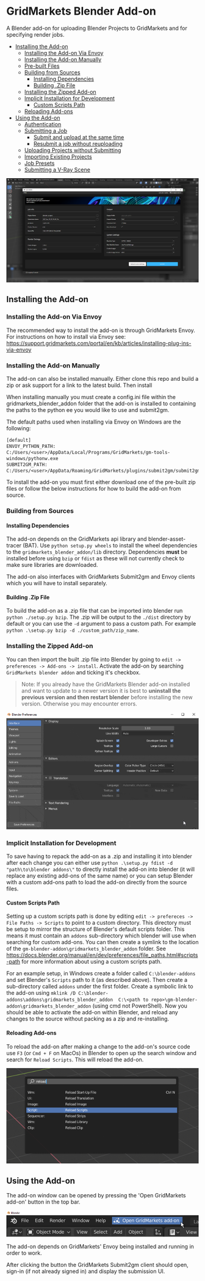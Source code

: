 # GridMarkets Blender Add-on
A Blender add-on for uploading Blender Projects to GridMarkets and for specifying render jobs.

- [Installing the Add-on](#installing-the-add-on)
  - [Installing the Add-on Via Envoy](#installing-the-add-on-via-envoy)
  - [Installing the Add-on Manually](#installing-the-add-on-manually)
  - [Pre-built Files](#pre-built-files)
  - [Building from Sources](#building-from-sources)
    - [Installing Dependencies](#installing-dependencies)
    - [Building .Zip File](#building-zip-file)
  - [Installing the Zipped Add-on](#installing-the-zipped-add-on)
  - [Implicit Installation for Development](#implicit-installation-for-development)
    - [Custom Scripts Path](#custom-scripts-path)
  - [Reloading Add-ons](#reloading-add-ons)
- [Using the Add-on](#using-the-add-on)
  - [Authentication](#authentication)
  - [Submitting a Job](#submitting-a-job)
    - [Submit and upload at the same time](#submit-and-upload-at-the-same-time)
    - [Resubmit a job without reuploading](#resubmit-a-job-without-reuploading)
  - [Uploading Projects without Submitting](#uploading-projects-without-submitting)
  - [Importing Existing Projects](#importing-existing-projects)
  - [Job Presets](#job-presets)
  - [Submitting a V-Ray Scene](#submitting-a-v-ray-scene)

![image showing a preview of the add-on](static/floating_window.png)

## Installing the Add-on
### Installing the Add-on Via Envoy
The recommended way to install the add-on is through GridMarkets Envoy. For instructions on how to install via Envoy 
see: https://support.gridmarkets.com/portal/en/kb/articles/installing-plug-ins-via-envoy

### Installing the Add-on Manually
The add-on can also be installed manually. Either clone this repo and build a zip or ask support for a link to the 
latest build. Then install  

When installing manually you must create a config.ini file within the gridmarkets_blender_addon folder that the add-on
is installed to containing the paths to the python ee you would like to use and submit2gm.

The default paths used when installing via Envoy on Windows are the following:
```
[default]
ENVOY_PYTHON_PATH: C:/Users/<user>/AppData/Local/Programs/GridMarkets/gm-tools-windows/pythonw.exe
SUBMIT2GM_PATH: C:/Users/<user>/AppData/Roaming/GridMarkets/plugins/submit2gm/submit2gm.pyw
```

To install the add-on you must first either download one of the pre-built zip files or follow the below instructions for
how to build the add-on from source.

### Building from Sources

#### Installing Dependencies
The add-on depends on the GridMarkets api library and blender-asset-tracer (BAT). Use `python setup.py wheels` to 
install the wheel dependencies to the `gridmarkets_blender_addon/lib` directory. Dependencies **must** be installed 
before using `bzip` or `fdist` as these will not currently check to make sure libraries are downloaded.

The add-on also interfaces with GridMarkets Submit2gm and Envoy clients which you will have to install separately.

#### Building .Zip File
To build the add-on as a .zip file that can be imported into blender run `python ./setup.py bzip`. The .zip will be 
output to the `./dist` directory by default or you can use the `-d` argument to pass a custom path. For example
`python .\setup.py bzip -d ./custom_path/zip_name`.

### Installing the Zipped Add-on
You can then import the built .zip file into Blender by going to `edit -> preferences -> Add-ons -> install`. Activate the 
add-on by searching `GridMarkets blender addon` and ticking it's checkbox.

>
>Note: If you already have the GridMarkets Blender add-on installed and want to update to a newer version it is best to 
**uninstall the previous version and then restart blender** before installing the new version. Otherwise you may 
encounter errors.

![gif showing how to install add-ons inside Blender](static/blender_addon_install_walkthrough.gif)

### Implicit Installation for Development
To save having to repack the add-on as a .zip and installing it into blender after each change you can either use 
`python .\setup.py fdist -d "path\to\blender addons\"` to directly install the add-on into blender (it will replace any 
existing add-ons of the same name) or you can setup Blender with a custom add-ons path to load the add-on directly from
the source files.

#### Custom Scripts Path
Setting up a custom scripts path is done by editing `edit -> prefereces -> File Paths -> Scripts` to point to a custom 
directory. This directory must be setup to mirror the structure of Blender's default scripts folder. This means it must 
contain an `addons` sub-directory which blender will use when searching for custom add-ons. You can then create a 
symlink to the location of the `gm-blender-addon\gridmarkets_blender_addon` folder. See 
https://docs.blender.org/manual/en/dev/preferences/file_paths.html#scripts-path for more information about using a 
custom scripts path.

For an example setup, in Windows create a folder called `C:\blender-addons` and set Blender's `Scripts` path to it (as 
described above). Then create a sub-directory called `addons` under the first folder. Create a symbolic link to the 
add-on using `mklink /D C:\blender-addons\addons\gridmarkets_blender_addon 
C:\<path to repo>\gm-blender-addon\gridmarkets_blender_addon` (using cmd not PowerShell). Now you should be able to 
activate the add-on within Blender, and reload any changes to the source without packing as a zip and re-installing.

#### Reloading Add-ons
To reload the add-on after making a change to the
add-on's source code use `F3` (or `Cmd + F` on MacOs) in Blender to open up the search window and search for 
`Reload Scripts`. This will reload the add-on.

![image showing how to reload scripts inside Blender](static/reload_scripts.png)

## Using the Add-on
The add-on window can be opened by pressing the 'Open GridMarkets add-on' button in the top bar.

![image showing how to open the add-on](static/open_button.png)

The add-on depends on GridMarkets' Envoy being installed and running in order to work.

After clicking the button the GridMarkets Submit2gm client should open, sign-in (if not already signed in) and display
the submission UI.
